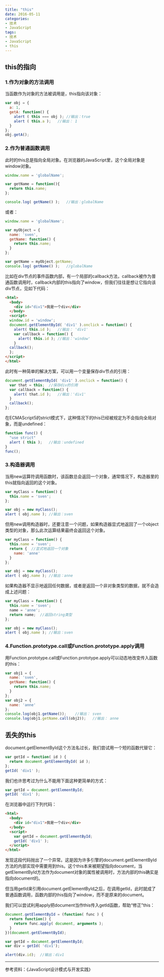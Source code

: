 ```yaml
---
title: "this"
date: 2016-05-11
categories: 
- 技术
- JavaScript
tags: 
- 技术
- JavaScript
- this
---
```


## this的指向

### 1.作为对象的方法调用

当函数作为对象的方法被调用是，this指向该对象：
```js
var obj = {
  a: 1,
  getA: function() {
    alert ( this === obj );	//输出：true
    alert ( this.a );	//输出： 1
  }
};
obj.getA();
```

<!-- more -->

### 2.作为普通函数调用

此时的this总是指向全局对象。在浏览器的JavaScript里，这个全局对象是window对象。
```js
window.name = 'globalName';

var getName = function(){
  return this.name;
};

console.log( getName() );	//输出：globalName
```
或者：
```js
window.name = 'globalName';

var myObject = {
  name: 'sven',
  getName: function() {
    return this.name;
  }
};

var getName = myObject.getName;
console.log( getName() );	//globalName
```
比如在div节点的事件函数内部，有一个局部的callback方法，callback被作为普通函数调用时，callback内部的this指向了window，但我们往往是想让它指向该div节点，见如下代码：
```html
<html>
  <body>
    <div id="div1">我是一个div</div>
  </body>
  <script>
  window.id = 'window';
  document.getElementById( 'div1' ).onclick = function() {
    alert( this.id );	//输出： 'div1'
    var callback = function() {
      alert( this.id );	//输出：'window'
    }
  callback();
  };
</script>
</html>
```
此时有一种简单的解决方案，可以用一个变量保存div节点的引用：
```js
document.getElementById( 'div1' ).onclick = function() {
  var that = this;	//保存div的引用
  var callback = function() {
    alert( that.id );	//输出：'div1'
  }
  callback();
};
```
在ECMAScript5的strict模式下，这种情况下的this已经被规定为不会指向全局对象，而是undefined：
```js
function func() {
  "use strict"
  alert ( this );	//输出：undefined
}
func();
```
### 3.构造器调用

当用new运算符调用函数时，该函数总会返回一个对象，通常情况下，构造器里的this就指向返回的这个对象。
```js
var myClass = function() {
  this.name = 'sven';
};

var obj = new myClass();
alert ( obj.name );	//输出：sven
```
但用new调用构造器时，还要注意一个问题，如果构造器显式地返回了一个object类型的对象，那么此次运算结果最终会返回这个对象。
```js
var myClass = function() {
  this.name = 'sven';
  return {	//显式地返回一个对象
    name: 'anne'
  }
};

var obj = new myClass();
alert ( obj.name );	//输出：anne
```
如果构造器不显示地返回任何数据，或者是返回一个非对象类型的数据，就不会造成上述问题：
```js
var myClass = function() {
  this.name = 'sven';
  name = 'anne';
  return name;	//返回string类型
};

var obj = new myClass();
alert ( obj.name );	//输出：sven
```
### 4.Function.prototype.call或Function.prototype.apply调用

用Function.prototype.call或Function.prototype.apply可以动态地改变传入函数的this：
```js
var obj1 = {
  name: 'sven',
  getName: function() {
    return this.name;
  }
};
var obj2 = {
  name: 'anne'
};
console.log(obj1.getName());	//输出： sven
console.log(obj1.getName.call(obj2));	//输出： anne
```
## 丢失的this

document.getElementById这个方法名过长，我们尝试用一个短的函数代替它：
```js
var getId = function( id ) {
  return document.getElementById( id );
};
getId( 'div1' );
```
我们也许思考过为什么不能用下面这种更简单的方式：
```js
var getId = document.getElementById;
getId( 'div1' );
```
在浏览器中运行下列代码：
```html
<html>
  <body>
    <div id="div1">我是一个div</div>
  </body>
  <script>
    var getId = document.getElementById;
    getId( 'div1' );
  </script>
</html>
```
发现这段代码抛出了一个异常。这是因为许多引擎的document.getElementById方法的内部实现中需要用到this。这个this本来被期望指向document，当getElementById方法作为document对象的属性被调用时，方法内部的this确实是指向document的。

但当用getId来引用document.getElementById之后，在调用getId，此时就成了普通函数调用，函数内部的this指向了window，而不是原来的document。

我们可以尝试利用apply把document当作this传入getId函数，帮助“修正”this：
```js
document.getElementById = (function( func ) {
  return function() {
    return func.apply( document, arguments );
  }
})(document.getElementById);

var getId = document.getElementById;
var div = getId( 'div1');

alert(div.id);	//输出：div1
```
---
参考资料：《JavaScript设计模式与开发实践》